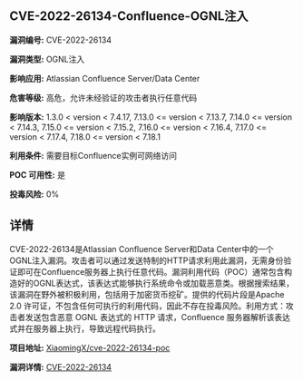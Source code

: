 ## CVE-2022-26134-Confluence-OGNL注入

**漏洞编号:** CVE-2022-26134

**漏洞类型:** OGNL注入

**影响应用:** Atlassian Confluence Server/Data Center

**危害等级:** 高危，允许未经验证的攻击者执行任意代码

**影响版本:** 1.3.0 < version < 7.4.17, 7.13.0 <= version < 7.13.7, 7.14.0 <= version < 7.14.3, 7.15.0 <= version < 7.15.2, 7.16.0 <= version < 7.16.4, 7.17.0 <= version < 7.17.4, 7.18.0 <= version < 7.18.1

**利用条件:** 需要目标Confluence实例可网络访问

**POC 可用性:** 是

**投毒风险:** 0%

## 详情

CVE-2022-26134是Atlassian Confluence Server和Data Center中的一个OGNL注入漏洞。攻击者可以通过发送特制的HTTP请求利用此漏洞，无需身份验证即可在Confluence服务器上执行任意代码。漏洞利用代码（POC）通常包含构造好的OGNL表达式，该表达式能够执行系统命令或加载恶意类。根据搜索结果，该漏洞在野外被积极利用，包括用于加密货币挖矿。提供的代码片段是Apache 2.0 许可证，不包含任何可执行的利用代码，因此不存在投毒风险。利用方式：攻击者发送包含恶意 OGNL 表达式的 HTTP 请求，Confluence 服务器解析该表达式并在服务器上执行，导致远程代码执行。

**项目地址:** [XiaomingX/cve-2022-26134-poc](https://github.com/XiaomingX/cve-2022-26134-poc)

**漏洞详情:** [CVE-2022-26134](https://nvd.nist.gov/vuln/detail/CVE-2022-26134)